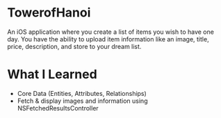 # TowerofHanoi

An iOS application where you create a list of items you wish to have one day. You have the ability to upload item information like an image, title, price, description, and store to your dream list.

# What I Learned

* Core Data (Entities, Attributes, Relationships)
* Fetch & display images and information using NSFetchedResultsController
